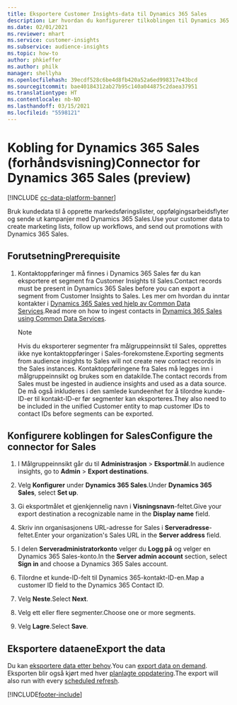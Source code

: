 ```yaml
---
title: Eksportere Customer Insights-data til Dynamics 365 Sales
description: Lær hvordan du konfigurerer tilkoblingen til Dynamics 365 Sales.
ms.date: 02/01/2021
ms.reviewer: mhart
ms.service: customer-insights
ms.subservice: audience-insights
ms.topic: how-to
author: phkieffer
ms.author: philk
manager: shellyha
ms.openlocfilehash: 39ecdf528c6be4d8fb420a52a6ed998317e43bcd
ms.sourcegitcommit: bae40184312ab27b95c140a044875c2daea37951
ms.translationtype: HT
ms.contentlocale: nb-NO
ms.lasthandoff: 03/15/2021
ms.locfileid: "5598121"
---
```

# <a name="connector-for-dynamics-365-sales-preview"></a><span data-ttu-id="405d1-103">Kobling for Dynamics 365 Sales (forhåndsvisning)</span><span class="sxs-lookup"><span data-stu-id="405d1-103">Connector for Dynamics 365 Sales (preview)</span></span>

[!INCLUDE [cc-data-platform-banner](../includes/cc-data-platform-banner.md)]

<span data-ttu-id="405d1-104">Bruk kundedata til å opprette markedsføringslister, oppfølgingsarbeidsflyter og sende ut kampanjer med Dynamics 365 Sales.</span><span class="sxs-lookup"><span data-stu-id="405d1-104">Use your customer data to create marketing lists, follow up workflows, and send out promotions with Dynamics 365 Sales.</span></span>

## <a name="prerequisite"></a><span data-ttu-id="405d1-105">Forutsetning</span><span class="sxs-lookup"><span data-stu-id="405d1-105">Prerequisite</span></span>

1. <span data-ttu-id="405d1-106">Kontaktoppføringer må finnes i Dynamics 365 Sales før du kan eksportere et segment fra Customer Insights til Sales.</span><span class="sxs-lookup"><span data-stu-id="405d1-106">Contact records must be present in Dynamics 365 Sales before you can export a segment from Customer Insights to Sales.</span></span> <span data-ttu-id="405d1-107">Les mer om hvordan du inntar kontakter i [Dynamics 365 Sales ved hjelp av Common Data Services](connect-power-query.md).</span><span class="sxs-lookup"><span data-stu-id="405d1-107">Read more on how to ingest contacts in [Dynamics 365 Sales using Common Data Services](connect-power-query.md).</span></span>

   > [!NOTE]
   > <span data-ttu-id="405d1-108">Hvis du eksporterer segmenter fra målgruppeinnsikt til Sales, opprettes ikke nye kontaktoppføringer i Sales-forekomstene.</span><span class="sxs-lookup"><span data-stu-id="405d1-108">Exporting segments from audience insights to Sales will not create new contact records in the Sales instances.</span></span> <span data-ttu-id="405d1-109">Kontaktoppføringene fra Sales må legges inn i målgruppeinnsikt og brukes som en datakilde.</span><span class="sxs-lookup"><span data-stu-id="405d1-109">The contact records from Sales must be ingested in audience insights and used as a data source.</span></span> <span data-ttu-id="405d1-110">De må også inkluderes i den samlede kundeenhet for å tilordne kunde-ID-er til kontakt-ID-er før segmenter kan eksporteres.</span><span class="sxs-lookup"><span data-stu-id="405d1-110">They also need to be included in the unified Customer entity to map customer IDs to contact IDs before segments can be exported.</span></span>

## <a name="configure-the-connector-for-sales"></a><span data-ttu-id="405d1-111">Konfigurere koblingen for Sales</span><span class="sxs-lookup"><span data-stu-id="405d1-111">Configure the connector for Sales</span></span>

1. <span data-ttu-id="405d1-112">I Målgruppeinnsikt går du til **Administrasjon** > **Eksportmål**.</span><span class="sxs-lookup"><span data-stu-id="405d1-112">In audience insights, go to **Admin** > **Export destinations**.</span></span>

1. <span data-ttu-id="405d1-113">Velg **Konfigurer** under **Dynamics 365 Sales**.</span><span class="sxs-lookup"><span data-stu-id="405d1-113">Under **Dynamics 365 Sales**, select **Set up**.</span></span>

1. <span data-ttu-id="405d1-114">Gi eksportmålet et gjenkjennelig navn i **Visningsnavn**-feltet.</span><span class="sxs-lookup"><span data-stu-id="405d1-114">Give your export destination a recognizable name in the **Display name** field.</span></span>

1. <span data-ttu-id="405d1-115">Skriv inn organisasjonens URL-adresse for Sales i **Serveradresse**-feltet.</span><span class="sxs-lookup"><span data-stu-id="405d1-115">Enter your organization's Sales URL in the **Server address** field.</span></span>

1. <span data-ttu-id="405d1-116">I delen **Serveradministratorkonto** velger du **Logg på** og velger en Dynamics 365 Sales-konto.</span><span class="sxs-lookup"><span data-stu-id="405d1-116">In the **Server admin account** section, select **Sign in** and choose a Dynamics 365 Sales account.</span></span>

1. <span data-ttu-id="405d1-117">Tilordne et kunde-ID-felt til Dynamics 365-kontakt-ID-en.</span><span class="sxs-lookup"><span data-stu-id="405d1-117">Map a customer ID field to the Dynamics 365 Contact ID.</span></span>

1. <span data-ttu-id="405d1-118">Velg **Neste**.</span><span class="sxs-lookup"><span data-stu-id="405d1-118">Select **Next**.</span></span>

1. <span data-ttu-id="405d1-119">Velg ett eller flere segmenter.</span><span class="sxs-lookup"><span data-stu-id="405d1-119">Choose one or more segments.</span></span>

1. <span data-ttu-id="405d1-120">Velg **Lagre**.</span><span class="sxs-lookup"><span data-stu-id="405d1-120">Select **Save**.</span></span>

## <a name="export-the-data"></a><span data-ttu-id="405d1-121">Eksportere dataene</span><span class="sxs-lookup"><span data-stu-id="405d1-121">Export the data</span></span>

<span data-ttu-id="405d1-122">Du kan [eksportere data etter behov](export-destinations.md).</span><span class="sxs-lookup"><span data-stu-id="405d1-122">You can [export data on demand](export-destinations.md).</span></span> <span data-ttu-id="405d1-123">Eksporten blir også kjørt med hver [planlagte oppdatering](system.md#schedule-tab).</span><span class="sxs-lookup"><span data-stu-id="405d1-123">The export will also run with every [scheduled refresh](system.md#schedule-tab).</span></span>


[!INCLUDE[footer-include](../includes/footer-banner.md)]